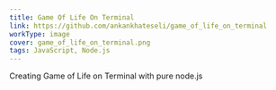 ```yaml
---
title: Game Of Life On Terminal
link: https://github.com/ankankhateseli/game_of_life_on_terminal
workType: image
cover: game_of_life_on_terminal.png
tags: JavaScript, Node.js
---
```


Creating Game of Life on Terminal with pure node.js
